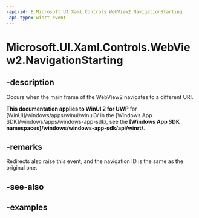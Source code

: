 ```yaml
---
-api-id: E:Microsoft.UI.Xaml.Controls.WebView2.NavigationStarting
-api-type: winrt event
---
```


# Microsoft.UI.Xaml.Controls.WebView2.NavigationStarting

<!--
public event Windows.Foundation.TypedEventHandler<Microsoft.UI.Xaml.Controls.WebView2,Microsoft.UI.Xaml.Controls.WebView2NavigationStartingEventArgs> NavigationStarting;
-->

## -description

Occurs when the main frame of the WebView2 navigates to a different URI.

**This documentation applies to WinUI 2 for UWP** for [WinUI]/windows/apps/winui/winui3/ in the [Windows App SDK]/windows/apps/windows-app-sdk/, see the **[Windows App SDK namespaces]/windows/windows-app-sdk/api/winrt/**.

## -remarks

Redirects also raise this event, and the navigation ID is the same as the original one.

## -see-also

## -examples

